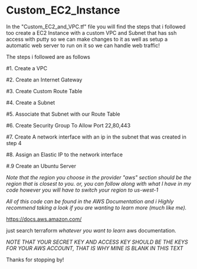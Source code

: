 # Custom_EC2_Instance
In the "Custom_EC2_and_VPC.tf" file you will find the steps that i followed too create a EC2 Instance with a custom VPC and Subnet that has ssh access with putty so we can make changes to it as well as setup a automatic web server to run on it so we can handle web traffic!

The steps i followed are as follows

#1. Create a VPC

#2. Create an Internet Gateway

#3. Create Custom Route Table

#4. Create a Subnet

#5. Associate that Subnet with our Route Table

#6. Create Security Group To Allow Port 22,80,443

#7. Create A network interface with an ip in the subnet that was created in step 4

#8. Assign an Elastic IP to the network interface

#.9 Create an Ubuntu Server


*Note that the region you choose in the provider "aws" section should be the region that is closest to you. or, you can follow along with what I have in my code however you will have to switch your region to us-west-1*

*All of this code can be found in the AWS Documentation and i Highly recommend taking a look if you are wanting to learn more (much like me).*

https://docs.aws.amazon.com/

just search terraform *whatever you want to learn* aws documentation.

*NOTE THAT YOUR SECRET KEY AND ACCESS KEY SHOULD BE THE KEYS FOR YOUR AWS ACCOUNT, THAT IS WHY MINE IS BLANK IN THIS TEXT*

Thanks for stopping by!


